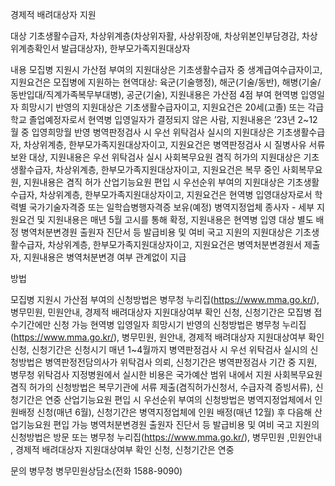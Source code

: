 경제적 배려대상자 지원

대상
 기초생활수급자, 차상위계층(차상위자활, 사상위장애, 차상위본인부담경감, 차상위계층확인서 발급대상자), 한부모가족지원대상자

내용
 모집병 지원시 가산점 부여의 지원대상은 기초생활수급자 중 생계급여수급자이고, 지원요건은 모집병에 지원하는 현역대상: 육군(기술행정), 해군(기술/동반), 해병(기술/동반입대/직계가족복무부대병), 공군(기술), 지원내용은 가산점 4점 부여
 현역병 입영일자 희망시기 반영의 지원대상은 기초생활수급자이고, 지원요건은 20세(고졸) 또는 각급 학교 졸업예정자로서 현역병 입영일자가 결정되지 않은 사람, 지원내용은 ’23년 2~12월 중 입영희망월 반영
 병역판정검사 시 우선 위탁검사 실시의 지원대상은 기초생활수급자, 차상위계층, 한부모가족지원대상자이고, 지원요건은 병역판정검사 시 질병사유 서류보완 대상, 지원내용은 우선 위탁검사 실시
 사회복무요원 겸직 허가의 지원대상은 기초생활수급자, 차상위계층, 한부모가족지원대상자이고, 지원요건은 복무 중인 사회복무요원, 지원내용은 겸직 허가
 산업기능요원 편입 시 우선순위 부여의 지원대상은 기초생활수급자, 차상위계층, 한부모가족지원대상자이고, 지원요건은 현역병 입영대상자로서 학력별 국가기술자격증 또는 일학습병행자격증 보유(예정) 병역지정업체 종사자 - 세부 지원요건 및 지원내용은 매년 5월 고시를 통해 확정, 지원내용은 현역병 입영 대상 별도 배정
 병역처분변경원 출원자 진단서 등 발급비용 및 여비 국고 지원의 지원대상은 기초생활수급자, 차상위계층, 한부모가족지원대상자이고, 지원요건은 병역처분변경원서 제출자, 지원내용은 병역처분변경 여부 관계없이  지급

방법

 모집병 지원시 가산점 부여의 신청방법은 병무청 누리집(https://www.mma.go.kr/), 병무민원, 민원안내, 경제적 배려대상자 지원대상여부 확인 신청, 신청기간은 모집병 접수기간에만 신청 가능 
 현역병 입영일자 희망시기 반영의 신청방법은 병무청 누리집(https://www.mma.go.kr/), 병무민원, 원안내, 경제적 배려대상자 지원대상여부 확인 신청, 신청기간은 신청시기 매년 1~4월까지 
 병역판정검사 시 우선 위탁검사 실시의 신청방법은 병역판정전담의사가 위탁검사 의뢰, 신청기간은 병역판정검사 기간 중 지원, 병무청 위탁검사 지정병원에서 실시한 비용은 국가예산 범위 내에서 지원 
 사회복무요원 겸직 허가의 신청방법은 복무기관에 서류 제출(겸직허가신청서, 수급자격 증빙서류), 신청기간은 연중 
 산업기능요원 편입 시 우선순위 부여의 신청방법은 병역지정업체에서 인원배정 신청(매년 6월), 신청기간은 병역지정업체에 인원 배정(매년 12월) 후 다음해 산업기능요원 편입 가능 
 병역처분변경원 출원자 진단서 등 발급비용 및 여비 국고 지원의 신청방법은 방문 또는 병무청 누리집(https://www.mma.go.kr/), 병무민원 ,민원안내 , 경제적 배려대상자 지원대상여부 확인 신청, 신청기간은 연중 

문의
 병무청 병무민원상담소(전화 1588-9090)
